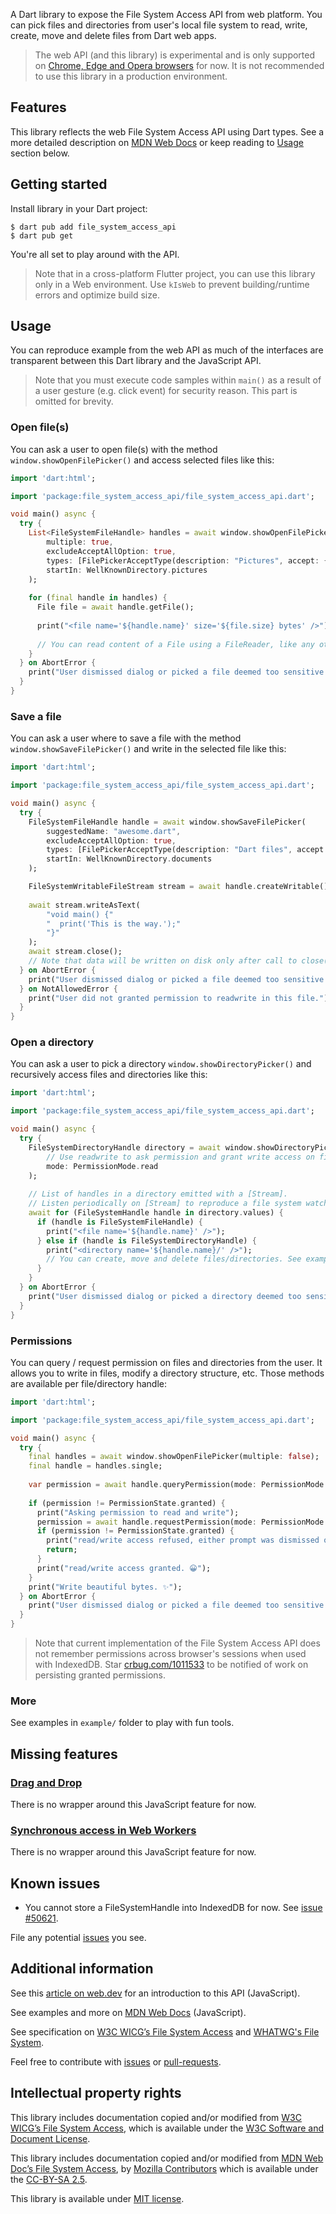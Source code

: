 A Dart library to expose the File System Access API from web platform.
You can pick files and directories from user's local file system to read, write, create, move and delete files from Dart
web apps.

> The web API (and this library) is experimental and is only supported on [Chrome, Edge and Opera browsers] for now.
> It is not recommended to use this library in a production environment.

## Features

This library reflects the web File System Access API using Dart types.
See a more detailed description on [MDN Web Docs] or keep reading to [Usage](#usage) section below.

## Getting started

Install library in your Dart project:
```shell
$ dart pub add file_system_access_api
$ dart pub get
```

You're all set to play around with the API.
> Note that in a cross-platform Flutter project, you can use this library only in a Web environment.
> Use `kIsWeb` to prevent building/runtime errors and optimize build size.

## Usage

You can reproduce example from the web API as much of the interfaces are transparent between this Dart library and the 
JavaScript API.

> Note that you must execute code samples within `main()` as a result of a user gesture (e.g. click event) for security 
> reason. This part is omitted for brevity.

### Open file(s)
You can ask a user to open file(s) with the method `window.showOpenFilePicker()` and access selected files like this:
```dart
import 'dart:html';

import 'package:file_system_access_api/file_system_access_api.dart';

void main() async {
  try {
    List<FileSystemFileHandle> handles = await window.showOpenFilePicker(
        multiple: true, 
        excludeAcceptAllOption: true,
        types: [FilePickerAcceptType(description: "Pictures", accept: {"image/png+jpg": [".png", ".jpg"]})],
        startIn: WellKnownDirectory.pictures
    );
    
    for (final handle in handles) {
      File file = await handle.getFile();
      
      print("<file name='${handle.name}' size='${file.size} bytes' />");
      
      // You can read content of a File using a FileReader, like any other File coming from 'dart:html'
    }
  } on AbortError {
    print("User dismissed dialog or picked a file deemed too sensitive or dangerous.");
  }
}
```

### Save a file
You can ask a user where to save a file with the method `window.showSaveFilePicker()` and write in the selected file 
like this:
```dart
import 'dart:html';

import 'package:file_system_access_api/file_system_access_api.dart';

void main() async {
  try {
    FileSystemFileHandle handle = await window.showSaveFilePicker(
        suggestedName: "awesome.dart",
        excludeAcceptAllOption: true,
        types: [FilePickerAcceptType(description: "Dart files", accept: {"application/dart": [".dart"]})],
        startIn: WellKnownDirectory.documents
    );

    FileSystemWritableFileStream stream = await handle.createWritable();
    
    await stream.writeAsText(
        "void main() {"
        "  print('This is the way.');"
        "}"
    );
    await stream.close();
    // Note that data will be written on disk only after call to close() completed.
  } on AbortError {
    print("User dismissed dialog or picked a file deemed too sensitive or dangerous.");
  } on NotAllowedError {
    print("User did not granted permission to readwrite in this file.");
  }
}
```

### Open a directory
You can ask a user to pick a directory `window.showDirectoryPicker()` and recursively access files and directories like 
this:
```dart
import 'dart:html';

import 'package:file_system_access_api/file_system_access_api.dart';

void main() async {
  try {
    FileSystemDirectoryHandle directory = await window.showDirectoryPicker(
        // Use readwrite to ask permission and grant write access on files instead.
        mode: PermissionMode.read
    );
    
    // List of handles in a directory emitted with a [Stream].
    // Listen periodically on [Stream] to reproduce a file system watch-like feature.
    await for (FileSystemHandle handle in directory.values) {
      if (handle is FileSystemFileHandle) {
        print("<file name='${handle.name}' />");
      } else if (handle is FileSystemDirectoryHandle) {
        print("<directory name='${handle.name}/' />");
        // You can create, move and delete files/directories. See example/ for more on this.
      }
    }
  } on AbortError {
    print("User dismissed dialog or picked a directory deemed too sensitive or dangerous.");
  }
}
```

### Permissions
You can query / request permission on files and directories from the user. It allows you to write in files, modify a 
directory structure, etc. Those methods are available per file/directory handle:
```dart
import 'dart:html';

import 'package:file_system_access_api/file_system_access_api.dart';

void main() async {
  try {
    final handles = await window.showOpenFilePicker(multiple: false);
    final handle = handles.single;
    
    var permission = await handle.queryPermission(mode: PermissionMode.readwrite);
    
    if (permission != PermissionState.granted) {
      print("Asking permission to read and write");
      permission = await handle.requestPermission(mode: PermissionMode.readwrite);
      if (permission != PermissionState.granted) {
        print("read/write access refused, either prompt was dismissed or denied.");
        return;
      }
      print("read/write access granted. 😀");
    }
    print("Write beautiful bytes. ✨");
  } on AbortError {
    print("User dismissed dialog or picked a file deemed too sensitive or dangerous.");
  }
}
```

> Note that current implementation of the File System Access API does not remember permissions across browser's sessions
> when used with IndexedDB.
> Star [crbug.com/1011533](https://crbug.com/1011533) to be notified of work on persisting granted permissions.

### More

See examples in `example/` folder to play with fun tools.

## Missing features

### [Drag and Drop]
There is no wrapper around this JavaScript feature for now.

### [Synchronous access in Web Workers]
There is no wrapper around this JavaScript feature for now.

## Known issues

- You cannot store a FileSystemHandle into IndexedDB for now. See [issue #50621].

File any potential [issues] you see.

## Additional information
See this [article on web.dev] for an introduction to this API (JavaScript).

See examples and more on [MDN Web Docs] (JavaScript).

See specification on [W3C WICG’s File System Access] and [WHATWG's File System].

Feel free to contribute with [issues] or [pull-requests].

## Intellectual property rights
This library includes documentation copied and/or modified from [W3C WICG’s File System Access], which is available 
under the [W3C Software and Document License]. 

This library includes documentation copied and/or modified from [MDN Web Doc’s File System Access], by 
[Mozilla Contributors] which is available under the [CC-BY-SA 2.5].

This library is available under [MIT license].

<!-- Table of Links -->
[Chrome, Edge and Opera browsers]: https://developer.mozilla.org/docs/Web/API/File_System_Access_API#browser_compatibility
[Drag and Drop]: https://developer.mozilla.org/docs/Web/API/DataTransferItem/getAsFileSystemHandle
[Synchronous access in Web Workers]: https://fs.spec.whatwg.org/#api-filesystemfilehandle-createsyncaccesshandle
[issue #50621]: https://github.com/dart-lang/sdk/issues/50621

[issues]: https://github.com/poirierlouis/file_system_access_api/issues
[pull-requests]: https://github.com/poirierlouis/file_system_access_api/pulls

[MDN Web Docs]: https://developer.mozilla.org/docs/Web/API/File_System_Access_API
[MDN Web Doc’s File System Access]: https://developer.mozilla.org/docs/Web/API/File_System_Access_API
[W3C WICG’s File System Access]: https://wicg.github.io/file-system-access/
[article on web.dev]: https://web.dev/file-system-access/
[WHATWG's File System]: https://fs.spec.whatwg.org/

[W3C Software and Document License]: https://www.w3.org/Consortium/Legal/2015/copyright-software-and-document
[Mozilla Contributors]: https://developer.mozilla.org/docs/Web/API/File_System_Access_API/contributors.txt
[CC-BY-SA 2.5]: https://creativecommons.org/licenses/by-sa/2.5/
[MIT license]: https://github.com/poirierlouis/file_system_access_api/blob/master/LICENSE
